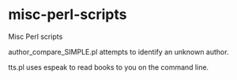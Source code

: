 # misc-perl-scripts
Misc Perl scripts

author_compare_SIMPLE.pl  attempts to identify an unknown author.

tts.pl uses espeak to read books to you on the command line.
